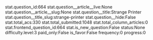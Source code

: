 stat.question_id:664
stat.question__article__live:None
stat.question__article__slug:None
stat.question__title:Strange Printer
stat.question__title_slug:strange-printer
stat.question__hide:False
stat.total_acs:330
stat.total_submitted:1048
stat.total_column_articles:0
stat.frontend_question_id:664
stat.is_new_question:False
status:None
difficulty.level:3
paid_only:False
is_favor:False
frequency:0
progress:0
